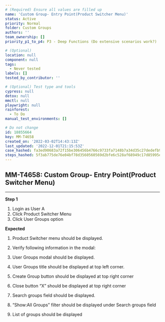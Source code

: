 ```yaml
---
# (Required) Ensure all values are filled up
name: 'Custom Group- Entry Point(Product Switcher Menu)'
status: Active
priority: Normal
folder: Custom Groups
authors: ''
team_ownership: []
priority_p1_to_p4: P3 - Deep Functions (Do extensive scenarios work?)

# (Optional)
location: null
component: null
tags:
  - Never tested
labels: []
tested_by_contributor: ''

# (Optional) Test type and tools
cypress: null
detox: null
mmctl: null
playwright: null
rainforest:
  - To Do
manual_test_environments: []

# Do not change
id: 18855664
key: MM-T4658
created_on: '2022-03-02T14:43:13Z'
last_updated: '2022-12-01T21:15:53Z'
case_hashed: fa3ed90683a72f15be306456b4766c9733fa7148b7a34d35c27dedefb9b7bcf44a5d766d748a88439f255fb9874c38e1
steps_hashed: 5f3ab775de76e04bf78d3560560569d2bfe6c528af68949c17d85995ed039bfaa5edb139c7707750b27a273e15077d2c
---
```


<!-- (Auto-generated) Based on frontmatter's "key" and "name" -->

## MM-T4658: Custom Group- Entry Point(Product Switcher Menu)

---

**Step 1**

1. Login as User A
2. Click Product Switcher Menu
3. Click User Groups option

**Expected**

1. Product Switcher menu should be displayed.

2. Verify following information in the modal:

3. User Groups modal should be displayed.

4. User Groups title should be displayed at top left corner.

5. Create Group button should be displayed at top right corner

6. Close button “X” should be displayed at top right corner

7. Search groups field should be displayed.

8. “Show:All Groups” filter should be displayed under Search groups field

9. List of groups should be displayed
